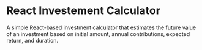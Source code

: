 # React Investement Calculator
 A simple React-based investment calculator that estimates the future value of an investment based on initial amount, annual contributions, expected return, and duration.
